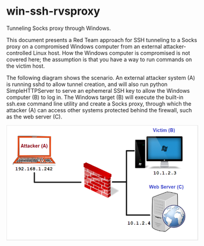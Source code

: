 # win-ssh-rvsproxy
Tunneling Socks proxy through Windows.

This document presents a Red Team approach for SSH tunneling to a Socks proxy on a compromised Windows computer from an external attacker-controlled Linux host.  How the Windows computer is compromised is not covered here; the assumption is that you have a way to run commands on the victim host.

The following diagram shows the scenario.  An external attacker system (A) is running sshd to allow tunnel creation, and will also run python SimpleHTTPServer to serve an ephemeral SSH key to allow the Windows computer (B) to log in.  The Windows target (B) will execute the built-in ssh.exe command line utility and create a Socks proxy, through which the attacker (A) can access other systems protected behind the firewall, such as the web server (C).

![alt text](https://github.com/billchaison/win-ssh-rvsproxy/blob/main/01.png)

